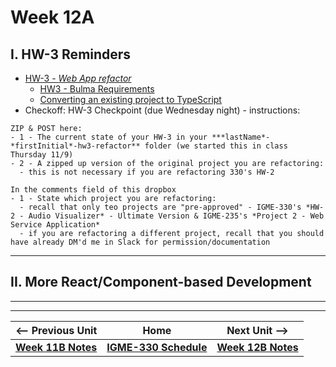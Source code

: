 # Week 12A

## I. HW-3 Reminders

- [HW-3 - *Web App refactor*](../hw/hw-3.md)
  - [HW3 - Bulma Requirements](../hw/hw3-bulma-requirements.md)
  - [Converting an existing project to TypeScript](../hw/hw3-typescript-notes.md)
- Checkoff: HW-3 Checkpoint (due Wednesday night) - instructions:

```
ZIP & POST here:
- 1 - The current state of your HW-3 in your ***lastName*-*firstInitial*-hw3-refactor** folder (we started this in class Thursday 11/9)
- 2 - A zipped up version of the original project you are refactoring:
  - this is not necessary if you are refactoring 330's HW-2
  
In the comments field of this dropbox
- 1 - State which project you are refactoring:
  - recall that only teo projects are "pre-approved" - IGME-330's *HW-2 - Audio Visualizer* - Ultimate Version & IGME-235's *Project 2 - Web Service Application*
  - if you are refactoring a different project, recall that you should have already DM'd me in Slack for permission/documentation
```

---

## II. More React/Component-based Development

---
---

| <-- Previous Unit | Home | Next Unit -->
| --- | --- | --- 
| [**Week 11B Notes**](11B.md)  |  [**IGME-330 Schedule**](../schedule.md) | [**Week 12B Notes**](12B.md)
